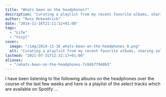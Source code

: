 ```yaml
---
title: "Whats been on the headphones?"
description: "Curating a playlist from my recent favorite albums, sharing select tracks now available for streaming on Spotify."
author: "Russ Mckendrick"
date: "2014-11-16T21:11:52+01:00"
tags:
  - "Life"
  - "Vinyl"
cover:
  image: "/img/2014-11-16_whats-been-on-the-headphones_0.png"
  alt: "Curating a playlist from my recent favorite albums, sharing select tracks now available for streaming on Spotify."
lastmod: "2021-07-31T12:32:17+01:00"
aliases:
  - "/whats-been-on-the-headphones-7c84b7794063"
---
```


I have been listening to the following albums on the headphones over the course of the last few weeks and here is a playlist of the select tracks which are available on Spotify …

